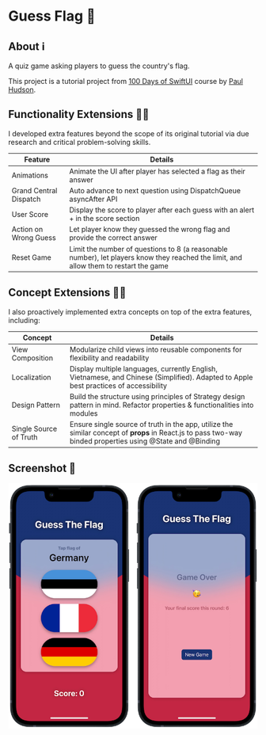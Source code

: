 #  Guess Flag 🏁

## About ℹ️
A quiz game asking players to guess the country's flag.

This project is a tutorial project from [100 Days of SwiftUI](https://www.hackingwithswift.com/100/swiftui) course by [Paul Hudson](https://twitter.com/twostraws).

## Functionality Extensions 👨‍💻
I developed extra features beyond the scope of its original tutorial via due research and critical problem-solving skills.
<table>
	<thead>
		<tr>
			<th>Feature</th>
			<th>Details</th>
		</tr>
	</thead>
	<tbody>
		<tr>
			<td>Animations</td>
			<td>
			Animate the UI after player has selected a flag as their answer
			</td>
		</tr>
		<tr>
			<td>Grand Central Dispatch</td>
			<td>
			Auto advance to next question using DispatchQueue asyncAfter API
			</td>
		</tr>
		<tr>
			<td>User Score</td>
			<td>
			Display the score to player after each guess with an alert + in the score section
			</td>
		</tr>
		<tr>
			<td>Action on Wrong Guess</td>
			<td>Let player know they guessed the wrong flag and provide the correct answer</td>
		</tr>
		<tr>
			<td>Reset Game</td>
			<td>Limit the number of questions to 8 (a reasonable number), let players know they reached the limit, and allow them to restart the game</td>
		</tr>
	</tbody>
</table>

## Concept Extensions 👷‍♂️
I also proactively implemented extra concepts on top of the extra features, including:
<table>
	<thead>
		<tr>
			<th>Concept</th>
			<th>Details</th>
		</tr>
	</thead>
	<tbody>
		<tr>
			<td>View Composition</td>
			<td>Modularize child views into reusable components for flexibility and readability</td>
		</tr>
		<tr>
			<td>Localization</td>
			<td>Display multiple languages, currently English, Vietnamese, and Chinese (Simplified). Adapted to Apple best practices of accessibility</td>
		</tr>
		<tr>
			<td>Design Pattern</td>
			<td>Build the structure using principles of Strategy design pattern in mind. Refactor properties & functionalities into modules</td>
		</tr>
		<tr>
			<td>Single Source of Truth</td>
			<td>Ensure single source of truth in the app, utilize the similar concept of <b>props</b> in React.js to pass two-way binded properties using @State and @Binding</td>
		</tr>
	</tbody>
</table>

## Screenshot 📸
![Screenshot](screenshots/screenshot.png)
